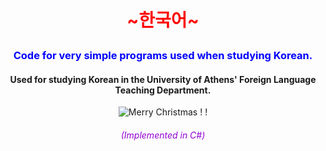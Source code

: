 <p>
    <h1></h1>
    <h1 align="center"><p style="color:red"><strong>~한국어~</strong></p></h1>
    <!-- <h1></h1> -->
</p>

<h3 align="center"><p style="color:blue"><strong>Code for very simple programs used when studying Korean.</strong></h3>
<h4 align="center">Used for studying Korean in the University of Athens' Foreign Language Teaching Department.</h4>

<p align="center">
<img align="center" src="https://media0.giphy.com/media/l4FGxsyqAKNNoDlOE/giphy.gif?cid=790b7611ad34da5d9bcdbba0e50273b4b449ac7e2fe618f8&rid=giphy.gif" title="Merry Christmas ! !">
</p>

<p style="color:darkviolet">
    <h6 align="center"><p style="color:darkviolet">(Implemented in C#)</p></h6>
</p>